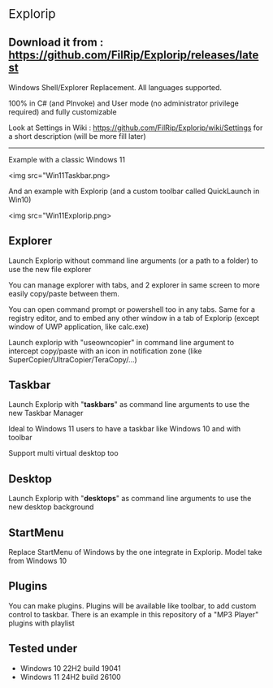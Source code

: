 <big><big><big>Explorip</big></big></big>

Download it from : <a href="https://github.com/FilRip/Explorip/releases/latest">https://github.com/FilRip/Explorip/releases/latest</a>
---------------------------------------------------------------------

Windows Shell/Explorer Replacement. All languages supported.

100% in C# (and PInvoke) and User mode (no administrator privilege required) and fully customizable

Look at Settings in Wiki : https://github.com/FilRip/Explorip/wiki/Settings for a short description (will be more fill later)

------------
Example with a classic Windows 11

<img src="Win11Taskbar.png>

And an example with Explorip (and a custom toolbar called QuickLaunch in Win10)

<img src="Win11Explorip.png>


Explorer
--------
Launch Explorip without command line arguments (or a path to a folder) to use the new file explorer

You can manage explorer with tabs, and 2 explorer in same screen to more easily copy/paste between them.

You can open command prompt or powershell too in any tabs. Same for a registry editor, and to embed any other window in a tab of Explorip (except window of UWP application, like calc.exe)

Launch explorip with "useowncopier" in command line argument to intercept copy/paste with an icon in notification zone (like SuperCopier/UltraCopier/TeraCopy/...)



Taskbar
-------
Launch Explorip with "<b>taskbars</b>" as command line arguments to use the new Taskbar Manager

Ideal to Windows 11 users to have a taskbar like Windows 10 and with toolbar

Support multi virtual desktop too



Desktop
-------
Launch Explorip with "<b>desktops</b>" as command line arguments to use the new desktop background



StartMenu
---------
Replace StartMenu of Windows by the one integrate in Explorip. Model take from Windows 10



Plugins
-------
You can make plugins. Plugins will be available like toolbar, to add custom control to taskbar. There is an example in this repository of a "MP3 Player" plugins with playlist



Tested under
------------
- Windows 10 22H2 build 19041
- Windows 11 24H2 build 26100
